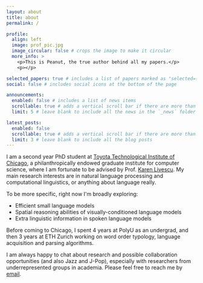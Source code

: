 ```yaml
---
layout: about
title: about
permalink: /

profile:
  align: left
  image: prof_pic.jpg
  image_circular: false # crops the image to make it circular
  more_info: >
    <p>This is Peanut, the true author behind all my papers.</p>
    <p></p>

selected_papers: true # includes a list of papers marked as "selected={true}"
social: false # includes social icons at the bottom of the page

announcements:
  enabled: false # includes a list of news items
  scrollable: true # adds a vertical scroll bar if there are more than 3 news items
  limit: 5 # leave blank to include all the news in the `_news` folder

latest_posts:
  enabled: false
  scrollable: true # adds a vertical scroll bar if there are more than 3 new posts items
  limit: 3 # leave blank to include all the blog posts
---
```


I am a second year PhD student at [Toyota Technological Institute of Chicago](https://www.ttic.edu/), a philanthropically endowed graduate institute for computer science, where I am fortunate to be advised by Prof. [Karen Livescu](https://home.ttic.edu/~klivescu/). My main research interests are in natural language processing and computational linguistics, or anything about language really.

To be more specific, right now I'm broadly exploring:

<ul>
    <li>Efficient small language models</li>
    <li>Spatial reasoning abilities of visually-conditioned language models</li>
    <li>Extra linguistic information in spoken language models</li>
</ul>

Before coming to Chicago, I spent 4 years at PolyU as an undergrad, and then 3 years at ETH Zurich working on word order typology, language acquisition and parsing algorithms.

I am always happy to chat about research and possible collaboration opportunities (and also Jazz and J-Pop), especially with researchers from underrepresented groups in academia. Please feel free to reach me by [email](mailto:sallyxu@ttic.edu).
